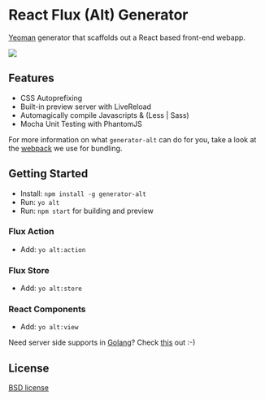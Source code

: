 # React Flux (Alt) Generator

[Yeoman](http://yeoman.io) generator that scaffolds out a React based front-end webapp.

![](http://i.imgur.com/uKTT2Hj.png)

## Features

* CSS Autoprefixing
* Built-in preview server with LiveReload
* Automagically compile Javascripts & (Less | Sass)
* Mocha Unit Testing with PhantomJS

For more information on what `generator-alt` can do for you, take a look at the [webpack](https://github.com/jimzhan/generator-alt/blob/master/app/templates/webpack.config.js) we use for bundling.


## Getting Started

- Install: `npm install -g generator-alt`
- Run: `yo alt`
- Run: `npm start` for building and preview


### Flux Action

- Add: `yo alt:action`


### Flux Store

- Add: `yo alt:store`

### React Components

- Add: `yo alt:view`


Need server side supports in [Golang](http://www.golang.org)? Check [this](https://github.com/goanywhere/rex) out :-)


## License

[BSD license](http://opensource.org/licenses/bsd-license.php)
